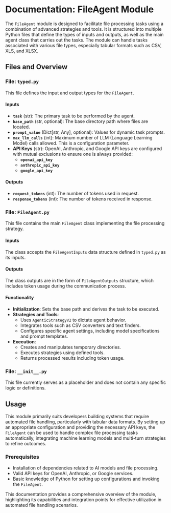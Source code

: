 # Documentation: FileAgent Module

The `FileAgent` module is designed to facilitate file processing tasks using a combination of advanced strategies and tools. It is structured into multiple Python files that define the types of inputs and outputs, as well as the main agent class that carries out the tasks. The module can handle tasks associated with various file types, especially tabular formats such as CSV, XLS, and XLSX.

## Files and Overview

### File: `typed.py`

This file defines the input and output types for the `FileAgent`.

#### Inputs

- **`task`** (str): The primary task to be performed by the agent.
- **`base_path`** (str, optional): The base directory path where files are located.
- **`prompt_value`** (Dict[str, Any], optional): Values for dynamic task prompts.
- **`max_llm_calls`** (int): Maximum number of LLM (Language Learning Model) calls allowed. This is a configuration parameter.
- **API Keys** (str): OpenAI, Anthropic, and Google API keys are configured with mutual exclusions to ensure one is always provided:
  - **`openai_api_key`**
  - **`anthropic_api_key`**
  - **`google_api_key`**

#### Outputs

- **`request_tokens`** (int): The number of tokens used in request.
- **`response_tokens`** (int): The number of tokens received in response.

### File: `FileAgent.py`

This file contains the main `FileAgent` class implementing the file processing strategy.

#### Inputs

The class accepts the `FileAgentInputs` data structure defined in `typed.py` as its inputs.

#### Outputs

The class outputs are in the form of `FileAgentOutputs` structure, which includes token usage during the communication process.

#### Functionality

- **Initialization**: Sets the base path and derives the task to be executed.
- **Strategies and Tools**: 
  - Uses `AgenticStrategyV2` to dictate agent behavior.
  - Integrates tools such as CSV converters and text finders.
  - Configures specific agent settings, including model specifications and prompt templates.
- **Execution**: 
  - Creates and manipulates temporary directories.
  - Executes strategies using defined tools.
  - Returns processed results including token usage.

### File: `__init__.py`

This file currently serves as a placeholder and does not contain any specific logic or definitions.

## Usage

This module primarily suits developers building systems that require automated file handling, particularly with tabular data formats. By setting up an appropriate configuration and providing the necessary API keys, the `FileAgent` can be used to handle complex file processing tasks automatically, integrating machine learning models and multi-turn strategies to refine outcomes.

### Prerequisites

- Installation of dependencies related to AI models and file processing.
- Valid API keys for OpenAI, Anthropic, or Google services.
- Basic knowledge of Python for setting up configurations and invoking the `FileAgent`.

This documentation provides a comprehensive overview of the module, highlighting its capabilities and integration points for effective utilization in automated file handling scenarios.
